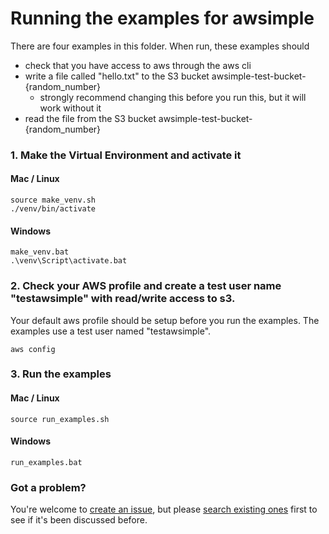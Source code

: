 # Running the examples for awsimple

There are four examples in this folder. When run, these examples should
 - check that you have access to aws through the aws cli
 - write a file called "hello.txt" to the S3 bucket awsimple-test-bucket-{random_number}
     - strongly recommend changing this before you run this, but it will work without it
 - read the file from the S3 bucket awsimple-test-bucket-{random_number}



### 1. Make the Virtual Environment and activate it

#### Mac / Linux
```
source make_venv.sh
./venv/bin/activate
```

#### Windows
```
make_venv.bat
.\venv\Script\activate.bat
```

### 2. Check your AWS profile and create a test user name "testawsimple" with read/write access to s3.

Your default aws profile should be setup before you run the examples. The examples use a test user named "testawsimple".

```
aws config
```

### 3. Run the examples

#### Mac / Linux
```
source run_examples.sh
```

#### Windows
```
run_examples.bat
```



### Got a problem?

You're welcome to [create an issue](https://github.com/jamesabel/awsimple/issues/new), but please [search existing ones](https://github.com/jamesabel/awsimple/issues) first to see if it's been discussed before.
